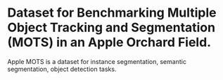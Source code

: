 # Dataset for Benchmarking Multiple Object Tracking and Segmentation (MOTS) in an Apple Orchard Field.

Apple MOTS is a dataset for instance segmentation, semantic segmentation, object detection tasks.